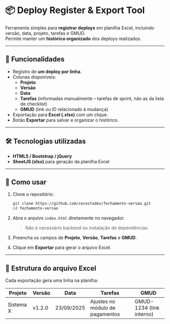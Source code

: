 # 📦 Deploy Register & Export Tool

Ferramenta simples para **registrar deploys** em planilha Excel, incluindo versão, data, projeto, tarefas e GMUD.  
Permite manter um **histórico organizado** dos deploys realizados.

---

## 🚀 Funcionalidades

- Registro de **um deploy por linha**.  
- Colunas disponíveis:  
  - **Projeto**  
  - **Versão**  
  - **Data**  
  - **Tarefas** (informadas manualmente – tarefas de sprint, não as da lista de checklist)  
  - **GMUD** (link ou ID relacionado à mudança)  
- Exportação para **Excel (.xlsx)** com um clique.  
- Botão **Exportar** para salvar e organizar o histórico.  

---

## 🛠️ Tecnologias utilizadas

- **HTML5 / Bootstrap / jQuery**  
- **SheetJS (xlsx)** para geração da planilha Excel  

---

## 📖 Como usar

1. Clone o repositório:
   ```bash
   git clone https://github.com/cecostadev/fechamento-versao.git
   cd fechamento-versao

1. Abra o arquivo `index.html` diretamente no navegador.

   > Não é necessário backend ou instalação de dependências.

2. Preencha os campos de **Projeto**, **Versão**, **Tarefas** e **GMUD**.

3. Clique em **Exportar** para gerar o arquivo Excel.

------

## 📂 Estrutura do arquivo Excel

Cada exportação gera uma linha na planilha:

| Projeto   | Versão | Data       | Tarefas                         | GMUD                     |
| --------- | ------ | ---------- | ------------------------------- | ------------------------ |
| Sistema X | v1.2.0 | 23/09/2025 | Ajustes no módulo de pagamentos | GMUD-1234 (link interno) |